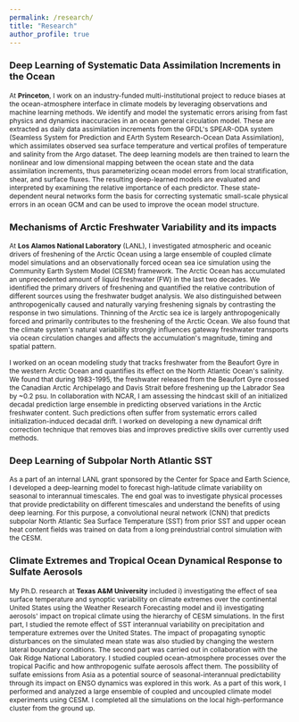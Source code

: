 ```yaml
---
permalink: /research/
title: "Research"
author_profile: true
---
```


### Deep Learning of Systematic Data Assimilation Increments in the Ocean
<span style="font-size:0.85em;"> At **Princeton**, I work on an industry-funded multi-institutional project to reduce biases at the ocean-atmosphere interface in climate models by leveraging observations and machine learning methods. We identify and model the systematic errors arising from fast physics and dynamics inaccuracies in an ocean general circulation model. These are extracted as daily data assimilation increments from the GFDL's SPEAR-ODA system (Seamless System for Prediction and EArth System Research-Ocean Data Assimilation), which assimilates observed sea surface temperature and vertical profiles of temperature and salinity from the Argo dataset. The deep learning models are then trained to learn the nonlinear and low dimensional mapping between the ocean state and the data assimilation increments, thus parameterizing ocean model errors from local stratification, shear, and surface fluxes. The resulting deep-learned models are evaluated and interpreted by examining the relative importance of each predictor. These state-dependent neural networks form the basis for correcting systematic small-scale physical errors in an ocean GCM and can be used to improve the ocean model structure. </span>

### Mechanisms of Arctic Freshwater Variability and its impacts
<span style="font-size:0.85em;"> At **Los Alamos National Laboratory** (LANL), I investigated atmospheric and oceanic drivers of freshening of the Arctic Ocean using a large ensemble of coupled climate model simulations and an observationally forced ocean sea ice simulation using the Community Earth System Model (CESM) framework. The Arctic Ocean has accumulated an unprecedented amount of liquid freshwater (FW) in the last two decades. We identified the primary drivers of freshening and quantified the relative contribution of different sources using the freshwater budget analysis. We also distinguished between anthropogenically caused and naturally varying freshening signals by contrasting the response in two simulations. Thinning of the Arctic sea ice is largely anthropogenically forced and primarily contributes to the freshening of the Arctic Ocean. We also found that the climate system's natural variability strongly influences gateway freshwater transports via ocean circulation changes and affects the accumulation's magnitude, timing and spatial pattern. </span>

<span style="font-size:0.85em;"> I worked on an ocean modeling study that tracks freshwater from the Beaufort Gyre in the western Arctic Ocean and quantifies its effect on the North Atlantic Ocean's salinity. We found that during 1983-1995, the freshwater released from the Beaufort Gyre crossed the Canadian Arctic Archipelago and Davis Strait before freshening up the Labrador Sea by ~0.2 psu. In collaboration with NCAR, I am assessing the hindcast skill of an initialized decadal prediction large ensemble in predicting observed variations in the Arctic freshwater content. Such predictions often suffer from systematic errors called initialization-induced decadal drift. I worked on developing a new dynamical drift correction technique that removes bias and improves predictive skills over currently used methods. </span>

### Deep Learning of Subpolar North Atlantic SST
<span style="font-size:0.85em;">As a part of an internal LANL grant sponsored by the Center for Space and Earth Science, I developed a deep-learning model to forecast high-latitude climate variability on seasonal to interannual timescales. The end goal was to investigate physical processes that provide predictability on different timescales and understand the benefits of using deep learning. For this purpose, a convolutional neural network (CNN) that predicts subpolar North Atlantic Sea Surface Temperature (SST) from prior SST and upper ocean heat content fields was trained on data from a long preindustrial control simulation with the CESM. </span>

### Climate Extremes and Tropical Ocean Dynamical Response to Sulfate Aerosols  
<span style="font-size:0.85em;"> My Ph.D. research at **Texas A&M University** included i) investigating the effect of sea surface temperature and synoptic variability on climate extremes over the continental United States using the Weather Research Forecasting model and ii) investigating aerosols' impact on tropical climate using the hierarchy of CESM simulations. In the first part, I studied the remote effect of SST interannual variability on precipitation and temperature extremes over the United States. The impact of propagating synoptic disturbances on the simulated mean state was also studied by changing the western lateral boundary conditions. The second part was carried out in collaboration with the Oak Ridge National Laboratory. I studied coupled ocean-atmosphere processes over the tropical Pacific and how anthropogenic sulfate aerosols affect them. The possibility of sulfate emissions from Asia as a potential source of seasonal-interannual predictability through its impact on ENSO dynamics was explored in this work. As a part of this work, I performed and analyzed a large ensemble of coupled and uncoupled climate model experiments using CESM. I completed all the simulations on the local high-performance cluster from the ground up. </span>
